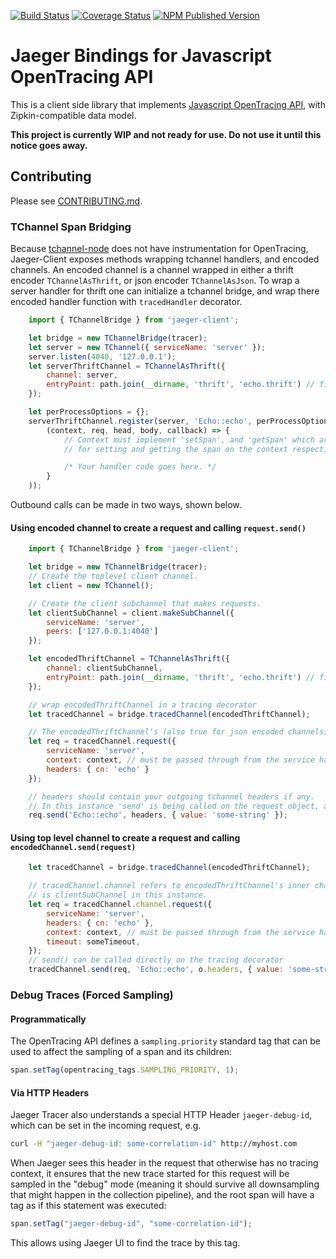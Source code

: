 [![Build Status][ci-img]][ci] [![Coverage Status][cov-img]][cov] [![NPM Published Version][npm-img]][npm]

# Jaeger Bindings for Javascript OpenTracing API

This is a client side library that implements
[Javascript OpenTracing API](https://github.com/opentracing/opentracing-javascript/),
with Zipkin-compatible data model.

**This project is currently WIP and not ready for use. Do not use it until this notice goes away.**

## Contributing

Please see [CONTRIBUTING.md](./CONTRIBUTING.md).

### TChannel Span Bridging

Because [tchannel-node](https://github.com/uber/tchannel-node) does not have instrumentation
for OpenTracing, Jaeger-Client exposes methods wrapping tchannel handlers, and encoded channels.
An encoded channel is a channel wrapped in either a thrift encoder `TChannelAsThrift`,
or json encoder `TChannelAsJson`.  To wrap a server handler for thrift one can initialize
a tchannel bridge, and wrap there encoded handler function with `tracedHandler` decorator.

```javascript
    import { TChannelBridge } from 'jaeger-client';

    let bridge = new TChannelBridge(tracer);
    let server = new TChannel({ serviceName: 'server' });
    server.listen(4040, '127.0.0.1');
    let serverThriftChannel = TChannelAsThrift({
        channel: server,
        entryPoint: path.join(__dirname, 'thrift', 'echo.thrift') // file path to a thrift file
    });

    let perProcessOptions = {};
    serverThriftChannel.register(server, 'Echo::echo', perProcessOptions, bridge.tracedHandler(
        (context, req, head, body, callback) => {
            // Context must implement 'setSpan', and 'getSpan' which are responsible,
            // for setting and getting the span on the context respectively.

            /* Your handler code goes here. */
        }
    ));
```


Outbound calls can be made in two ways, shown below.

#### Using encoded channel to create a request and calling `request.send()`

```javascript
    import { TChannelBridge } from 'jaeger-client';

    let bridge = new TChannelBridge(tracer);
    // Create the toplevel client channel.
    let client = new TChannel();

    // Create the client subchannel that makes requests.
    let clientSubChannel = client.makeSubChannel({
        serviceName: 'server',
        peers: ['127.0.0.1:4040']
    });

    let encodedThriftChannel = TChannelAsThrift({
        channel: clientSubChannel,
        entryPoint: path.join(__dirname, 'thrift', 'echo.thrift') // file path to a thrift file
    });

    // wrap encodedThriftChannel in a tracing decorator
    let tracedChannel = bridge.tracedChannel(encodedThriftChannel);

    // The encodedThriftChannel's (also true for json encoded channels) request object can call 'send' directly.
    let req = tracedChannel.request({
        serviceName: 'server',
        context: context, // must be passed through from the service handler shown above
        headers: { cn: 'echo' }
    });

    // headers should contain your outgoing tchannel headers if any.
    // In this instance 'send' is being called on the request object, and not the channel.
    req.send('Echo::echo', headers, { value: 'some-string' });
```

#### Using top level channel to create a request and calling `encodedChannel.send(request)`

```javascript
    let tracedChannel = bridge.tracedChannel(encodedThriftChannel);

    // tracedChannel.channel refers to encodedThriftChannel's inner channel which
    // is clientSubChannel in this instance.
    let req = tracedChannel.channel.request({
        serviceName: 'server',
        headers: { cn: 'echo' },
        context: context, // must be passed through from the service handler shown above
        timeout: someTimeout,
    });
    // send() can be called directly on the tracing decorator
    tracedChannel.send(req, 'Echo::echo', o.headers, { value: 'some-string' }, clientCallback);
```

### Debug Traces (Forced Sampling)

#### Programmatically

The OpenTracing API defines a `sampling.priority` standard tag that
can be used to affect the sampling of a span and its children:

```javascript
span.setTag(opentracing_tags.SAMPLING_PRIORITY, 1);
```

#### Via HTTP Headers

Jaeger Tracer also understands a special HTTP Header `jaeger-debug-id`,
which can be set in the incoming request, e.g.

```sh
curl -H "jaeger-debug-id: some-correlation-id" http://myhost.com
```

When Jaeger sees this header in the request that otherwise has no
tracing context, it ensures that the new trace started for this
request will be sampled in the "debug" mode (meaning it should survive
all downsampling that might happen in the collection pipeline), and the
root span will have a tag as if this statement was executed:

```javascript
span.setTag("jaeger-debug-id", "some-correlation-id");
```

This allows using Jaeger UI to find the trace by this tag.


  [ci-img]: https://travis-ci.org/uber/jaeger-client-node.svg?branch=master
  [ci]: https://travis-ci.org/uber/jaeger-client-node
  [cov-img]: https://coveralls.io/repos/github/uber/jaeger-client-node/badge.svg?branch=master
  [cov]: https://coveralls.io/github/uber/jaeger-client-node?branch=master
  [npm-img]: https://badge.fury.io/js/jaeger-client.svg
  [npm]: https://www.npmjs.com/package/jaeger-client
